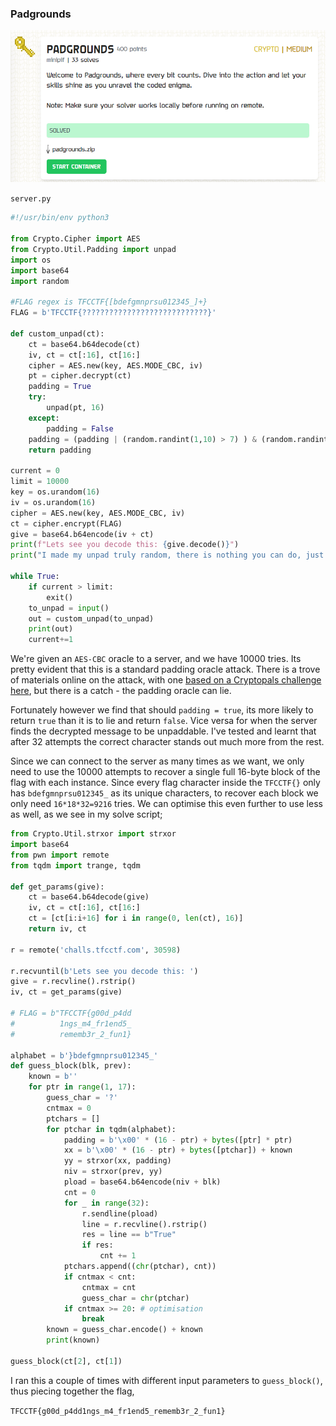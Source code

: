 
### Padgrounds
![alt text](image-1.png)

`server.py`
```py
#!/usr/bin/env python3

from Crypto.Cipher import AES
from Crypto.Util.Padding import unpad
import os
import base64
import random

#FLAG regex is TFCCTF{[bdefgmnprsu012345_]+}
FLAG = b'TFCCTF{????????????????????????????}'

def custom_unpad(ct):
    ct = base64.b64decode(ct)
    iv, ct = ct[:16], ct[16:]
    cipher = AES.new(key, AES.MODE_CBC, iv)
    pt = cipher.decrypt(ct)
    padding = True
    try:
        unpad(pt, 16)
    except:
        padding = False
    padding = (padding | (random.randint(1,10) > 7) ) & (random.randint(1,10) <= 7)
    return padding

current = 0
limit = 10000
key = os.urandom(16)
iv = os.urandom(16)
cipher = AES.new(key, AES.MODE_CBC, iv)
ct = cipher.encrypt(FLAG)
give = base64.b64encode(iv + ct)
print(f"Lets see you decode this: {give.decode()}")
print("I made my unpad truly random, there is nothing you can do, just give up already")

while True:
    if current > limit:
        exit()
    to_unpad = input()
    out = custom_unpad(to_unpad)
    print(out)
    current+=1
```

We're given an `AES-CBC` oracle to a server, and we have 10000 tries. Its pretty evident that this is a standard padding oracle attack. There is a trove of materials online on the attack, with one [based on a Cryptopals challenge here](https://research.nccgroup.com/2021/02/17/cryptopals-exploiting-cbc-padding-oracles/), but there is a catch - the padding oracle can lie.

Fortunately however we find that should `padding = true`, its more likely to return `true` than it is to lie and return `false`. Vice versa for when the server finds the decrypted message to be unpaddable. I've tested and learnt that after 32 attempts the correct character stands out much more from the rest.

Since we can connect to the server as many times as we want, we only need to use the 10000 attempts to recover a single full 16-byte block of the flag with each instance. Since every flag character inside the `TFCCTF{}` only has `bdefgmnprsu012345_` as its unique characters, to recover each block we only need `16*18*32=9216` tries. We can optimise this even further to use less as well, as we see in my solve script;

```py
from Crypto.Util.strxor import strxor
import base64
from pwn import remote
from tqdm import trange, tqdm

def get_params(give):
    ct = base64.b64decode(give)
    iv, ct = ct[:16], ct[16:]
    ct = [ct[i:i+16] for i in range(0, len(ct), 16)]
    return iv, ct

r = remote('challs.tfcctf.com', 30598)

r.recvuntil(b'Lets see you decode this: ')
give = r.recvline().rstrip()
iv, ct = get_params(give)

# FLAG = b"TFCCTF{g00d_p4dd
#          1ngs_m4_fr1end5_
#          rememb3r_2_fun1}

alphabet = b'}bdefgmnprsu012345_'
def guess_block(blk, prev):
    known = b''
    for ptr in range(1, 17):
        guess_char = '?'
        cntmax = 0
        ptchars = []
        for ptchar in tqdm(alphabet):
            padding = b'\x00' * (16 - ptr) + bytes([ptr] * ptr)
            xx = b'\x00' * (16 - ptr) + bytes([ptchar]) + known
            yy = strxor(xx, padding)
            niv = strxor(prev, yy)
            pload = base64.b64encode(niv + blk)
            cnt = 0
            for _ in range(32):
                r.sendline(pload)
                line = r.recvline().rstrip()
                res = line == b"True"
                if res:
                    cnt += 1
            ptchars.append((chr(ptchar), cnt))
            if cntmax < cnt:
                cntmax = cnt
                guess_char = chr(ptchar)
            if cntmax >= 20: # optimisation
                break
        known = guess_char.encode() + known
        print(known)

guess_block(ct[2], ct[1])
```

I ran this a couple of times with different input parameters to `guess_block()`, thus piecing together the flag,

`TFCCTF{g00d_p4dd1ngs_m4_fr1end5_rememb3r_2_fun1}`
